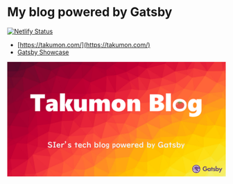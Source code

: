 # My blog powered by Gatsby

[![Netlify Status](https://api.netlify.com/api/v1/badges/3f8b6dfc-c816-4a99-8bc1-c51c90eba99e/deploy-status)](https://app.netlify.com/sites/modest-morse-7d9755/deploys)

- [https://takumon.com/](https://takumon.com/)
- [Gatsby Showcase](https://www.gatsbyjs.org/showcase/takumon.com)

![blogimage](./blogimage.png)
